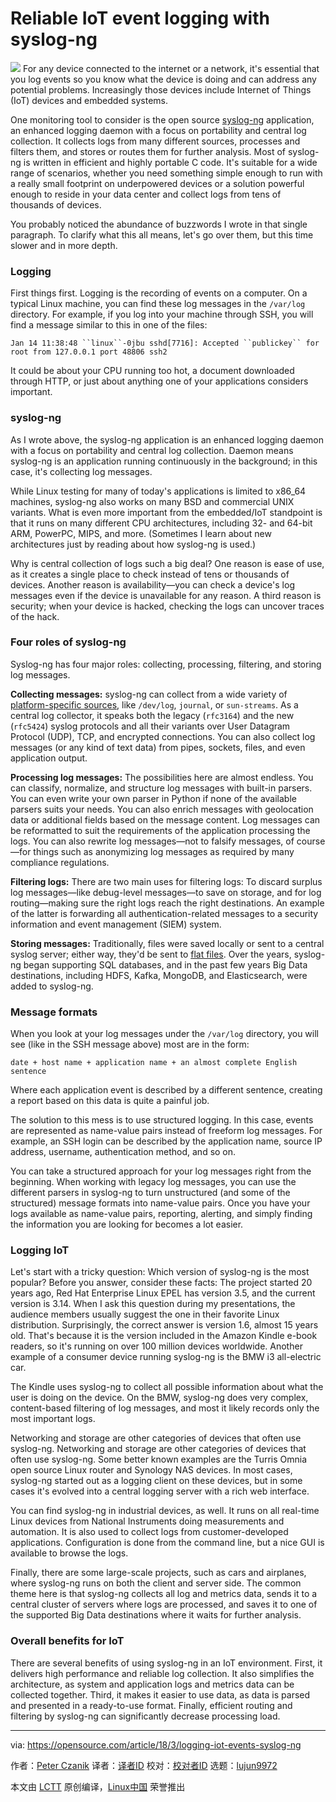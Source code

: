 Reliable IoT event logging with syslog-ng
======

![](https://opensource.com/sites/default/files/styles/image-full-size/public/lead-images/openwires_fromRHT_520_0612LL.png?itok=PqZi55Ab)
For any device connected to the internet or a network, it's essential that you log events so you know what the device is doing and can address any potential problems. Increasingly those devices include Internet of Things (IoT) devices and embedded systems.

One monitoring tool to consider is the open source [syslog-ng][1] application, an enhanced logging daemon with a focus on portability and central log collection. It collects logs from many different sources, processes and filters them, and stores or routes them for further analysis. Most of syslog-ng is written in efficient and highly portable C code. It's suitable for a wide range of scenarios, whether you need something simple enough to run with a really small footprint on underpowered devices or a solution powerful enough to reside in your data center and collect logs from tens of thousands of devices.

You probably noticed the abundance of buzzwords I wrote in that single paragraph. To clarify what this all means, let's go over them, but this time slower and in more depth.

### Logging

First things first. Logging is the recording of events on a computer. On a typical Linux machine, you can find these log messages in the `/var/log` directory. For example, if you log into your machine through SSH, you will find a message similar to this in one of the files:

`Jan 14 11:38:48 ``linux``-0jbu sshd[7716]: Accepted ``publickey`` for root from 127.0.0.1 port 48806 ssh2`

It could be about your CPU running too hot, a document downloaded through HTTP, or just about anything one of your applications considers important.

### syslog-ng

As I wrote above, the syslog-ng application is an enhanced logging daemon with a focus on portability and central log collection. Daemon means syslog-ng is an application running continuously in the background; in this case, it's collecting log messages.

While Linux testing for many of today's applications is limited to x86_64 machines, syslog-ng also works on many BSD and commercial UNIX variants. What is even more important from the embedded/IoT standpoint is that it runs on many different CPU architectures, including 32- and 64-bit ARM, PowerPC, MIPS, and more. (Sometimes I learn about new architectures just by reading about how syslog-ng is used.)

Why is central collection of logs such a big deal? One reason is ease of use, as it creates a single place to check instead of tens or thousands of devices. Another reason is availability—you can check a device's log messages even if the device is unavailable for any reason. A third reason is security; when your device is hacked, checking the logs can uncover traces of the hack.

### Four roles of syslog-ng

Syslog-ng has four major roles: collecting, processing, filtering, and storing log messages.

**Collecting messages:** syslog-ng can collect from a wide variety of [platform-specific sources][2], like `/dev/log`, `journal`, or `sun-streams`. As a central log collector, it speaks both the legacy (`rfc3164`) and the new (`rfc5424`) syslog protocols and all their variants over User Datagram Protocol (UDP), TCP, and encrypted connections. You can also collect log messages (or any kind of text data) from pipes, sockets, files, and even application output.

**Processing log messages:** The possibilities here are almost endless. You can classify, normalize, and structure log messages with built-in parsers. You can even write your own parser in Python if none of the available parsers suits your needs. You can also enrich messages with geolocation data or additional fields based on the message content. Log messages can be reformatted to suit the requirements of the application processing the logs. You can also rewrite log messages—not to falsify messages, of course—for things such as anonymizing log messages as required by many compliance regulations.

**Filtering logs:** There are two main uses for filtering logs: To discard surplus log messages—like debug-level messages—to save on storage, and for log routing—making sure the right logs reach the right destinations. An example of the latter is forwarding all authentication-related messages to a security information and event management (SIEM) system.

**Storing messages:** Traditionally, files were saved locally or sent to a central syslog server; either way, they'd be sent to [flat files][3]. Over the years, syslog-ng began supporting SQL databases, and in the past few years Big Data destinations, including HDFS, Kafka, MongoDB, and Elasticsearch, were added to syslog-ng.

### Message formats

When you look at your log messages under the `/var/log` directory, you will see (like in the SSH message above) most are in the form:

`date + host name + application name + an almost complete English sentence`

Where each application event is described by a different sentence, creating a report based on this data is quite a painful job.

The solution to this mess is to use structured logging. In this case, events are represented as name-value pairs instead of freeform log messages. For example, an SSH login can be described by the application name, source IP address, username, authentication method, and so on.

You can take a structured approach for your log messages right from the beginning. When working with legacy log messages, you can use the different parsers in syslog-ng to turn unstructured (and some of the structured) message formats into name-value pairs. Once you have your logs available as name-value pairs, reporting, alerting, and simply finding the information you are looking for becomes a lot easier.

### Logging IoT

Let's start with a tricky question: Which version of syslog-ng is the most popular? Before you answer, consider these facts: The project started 20 years ago, Red Hat Enterprise Linux EPEL has version 3.5, and the current version is 3.14. When I ask this question during my presentations, the audience members usually suggest the one in their favorite Linux distribution. Surprisingly, the correct answer is version 1.6, almost 15 years old. That's because it is the version included in the Amazon Kindle e-book readers, so it's running on over 100 million devices worldwide. Another example of a consumer device running syslog-ng is the BMW i3 all-electric car.

The Kindle uses syslog-ng to collect all possible information about what the user is doing on the device. On the BMW, syslog-ng does very complex, content-based filtering of log messages, and most it likely records only the most important logs.

Networking and storage are other categories of devices that often use syslog-ng. Networking and storage are other categories of devices that often use syslog-ng. Some better known examples are the Turris Omnia open source Linux router and Synology NAS devices. In most cases, syslog-ng started out as a logging client on these devices, but in some cases it's evolved into a central logging server with a rich web interface.

You can find syslog-ng in industrial devices, as well. It runs on all real-time Linux devices from National Instruments doing measurements and automation. It is also used to collect logs from customer-developed applications. Configuration is done from the command line, but a nice GUI is available to browse the logs.

Finally, there are some large-scale projects, such as cars and airplanes, where syslog-ng runs on both the client and server side. The common theme here is that syslog-ng collects all log and metrics data, sends it to a central cluster of servers where logs are processed, and saves it to one of the supported Big Data destinations where it waits for further analysis.

### Overall benefits for IoT

There are several benefits of using syslog-ng in an IoT environment. First, it delivers high performance and reliable log collection. It also simplifies the architecture, as system and application logs and metrics data can be collected together. Third, it makes it easier to use data, as data is parsed and presented in a ready-to-use format. Finally, efficient routing and filtering by syslog-ng can significantly decrease processing load.

--------------------------------------------------------------------------------

via: https://opensource.com/article/18/3/logging-iot-events-syslog-ng

作者：[Peter Czanik][a]
译者：[译者ID](https://github.com/译者ID)
校对：[校对者ID](https://github.com/校对者ID)
选题：[lujun9972](https://github.com/lujun9972)

本文由 [LCTT](https://github.com/LCTT/TranslateProject) 原创编译，[Linux中国](https://linux.cn/) 荣誉推出

[a]:https://opensource.com/users/czanik
[1]:https://syslog-ng.com/open-source-log-management
[2]:https://syslog-ng.com/documents/html/syslog-ng-ose-latest-guides/en/syslog-ng-ose-guide-admin/html/sources.html
[3]:https://en.wikipedia.org/wiki/Flat_file_database
